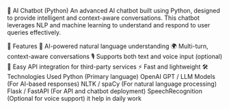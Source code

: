 🤖 AI Chatbot (Python)
An advanced AI chatbot built using Python, designed to provide intelligent and context-aware conversations. This chatbot leverages NLP and machine learning to understand and respond to user queries effectively.

🚀 Features
🧠 AI-powered natural language understanding
🌍 Multi-turn, context-aware conversations
🎙️ Supports both text and voice input (optional)
🔌 Easy API integration for third-party services
⚡ Fast and lightweight
🛠️ Technologies Used
Python (Primary language)
OpenAI GPT / LLM Models (For AI-based responses)
NLTK / spaCy (For natural language processing)
Flask / FastAPI (For API and chatbot deployment)
SpeechRecognition (Optional for voice support)
it help in daily work
